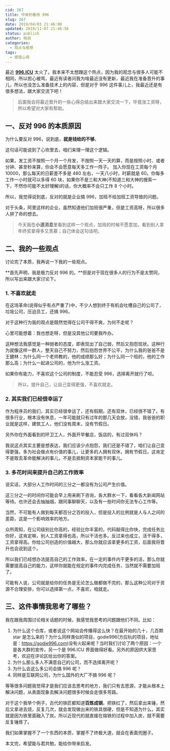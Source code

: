```yaml
---
cid: 267
title: 中肯的看待 996
slug: 267
date: 2019/04/03 21:46:00
updated: 2019/11-07 21:46:56
status: publish
author: 桃翁
categories: 
  - 观点与感想
tags: 
  - 感悟心得
---
```



最近 **[996.ICU](http://996.ICU)** 太火了。我本来不太想蹭这个热点，因为我的观念与很多人可能不相同，所以担心被骂，最近有读者问我为啥最近没有更新，最近我在准备晋升的事儿，所以也没怎么准备技术上的内容，但是对于 996 这件事儿上，我最近还是有很多想法，跟大家交流下吧！

>  后面我会将最近晋升的一些心得总结出来跟大家交流一下，毕竟涨工资呀，所以希望对大家有帮助。

## 一、反对 996 的本质原因
为什么要反对 996，说到底，**就是钱给的不够**。

这句话可能说到了心坎里去，咱们来理一理这个逻辑。

如果，发工资不按照一个月一个月发，不按照一天一天的算，而是按照小时、或者分钟、甚至秒来算，你会不会愿意每天多工作一阵子。
加入你现在工资每个月 10000，那么每天的日薪差不多是 480 左右，一天八小时，时薪就是 60。你每多工作一小时就可以多得 60 块，如果你不是三和大神(不知道三和大神的搜索一下，不然你可能不太好理解)的话，你大概率不会只工作 8 个小时。

所以，我觉得说到底，反对的就是企业搞 996，加班不给加班工资导致的问题。

对于头条，阿里这样的企业，虽然知道他们加班很严重，但是工资高呀，所以很多人拼了命的想去。

> 今天我在**小道消息**里看到这样一个观点，加班的时候不愿意加，看到别人拿年终奖拿得多又羡慕；自己体会这句话吧。

## 二、我的一些观点

讨论完了本质，我再说一下我的一些观点。

**首先声明，我是极力反对 996 的。**但是对于现在很多人的行为不是太赞同，所以写出来跟大家讨论下。

### 1. 不喜欢就走

在这场革命(说得似乎有点严重了)中，不少人想到终于有机会吐槽自己的公司了，垃圾公司，压迫员工，还搞 996。

对于这种行为我的观点是既然觉得在公司干得不爽，为何不走呢？

心里可能想着：我也想走呀，但是没其他公司要我咋办。

这种想法我感觉是一种弱者的态度，即表现出了自己弱，然后又抱怨现状。这种行为就像这样一群人，整天自己不努力，然后抱怨世界不公平，为什么我的爸爸不是王健林；为什么同一个老师教的，他的成绩那么好；为什么同一个班的，他的工作那么高；为什么一起进公司的，他为什么涨工资。

如果你有能力，不喜欢这个公司的制度，不能忍受 996，选择离开就行了呗。

> 所以，提升自己，让自己变得更强，不喜欢就走。

### 2. 其实我们已经很幸运了
作为程序员的我们，其实已经很幸运了，还有假期，还有双休，已经很不错了。有很多行业，根本没有休息，一年可能就只有过年的那几天会放，没错，我爸爸的职业就是这样，建筑工人，他们没有周末，没有节假日。

另外你在外面看到的环卫工人，外面开早餐店，饭店的，有过双休吗？

我说这点其实主要是想表达，我们应该少点抱怨，我们还是不错了，咱们让自己变得更强，多为社会做点有价值的事儿，让更多的人拥有双休，拥有节假日。这肯定不是取去革命能解决的事儿，不是去抵制资本家能干的事儿。

### 3. 多花时间来提升自己的工作效率
说实话，大部分人工作时间的三分之一都没有为公司产生价值。

这三分之一的时间你可能会早上用来刷下咨询，各大群水一下，看看各大新闻网站等待。也许还会去抽抽烟，跟同事聊聊天，以及有一些时间你无法专心工作等。

当然，不可能有人做到每天都百分之百的投入，但是投入的比例就是人与人之间的差距，这是一个影响效率的地方。

众所周知，在公司级别比你高的，经验比你丰富的，代码敲得比你快，完成任务比你好，这肯定嘛，别人工资拿得也高，所以干活也多。反过来也成立，活干得多，工资拿得高。你给公司创造的价值越大，那么你就应该拿更多的工资，后面我将晋升也会说到这个。

所以我们已经想办法提高自己的工作效率，在一定的事件内干更多的活，那么你就需要提高自己的能力，这样你就能在规定的事件内完成任务，当然就不需要加班了。

可能有人说，公司就是给你的任务是无论怎么做都做不完的，那么这种公司对于资源不合理安排，你可以选择第一点，不喜欢，咱就走。

## 三、这件事情我思考了哪些？

我在跟我周围讨论相关话题的时候，我感觉我思考的问题跟他们不同。比如：
1. 为什么这个仓库，或者说这个网站会传播得这么快？在最开始的几十，几百颗 star 是怎么来的？为什么同样类似的项目，godie996(方应杭的项目，地址是：https://godie996.com)没有火起来呢？当时我们讨论了两个原因：一个是各大群的宣传，另一个是 996.ICU 界面做得好看。另外的原因供大家思考，欢迎在评论区给出你的答案。
2. 为什么那么多人不满意自己的公司，而不选择离开呢？
3. 为什么会这么多公司会搞 996 呢？
4. 同样是互联网公司，为什么国外的大厂不搞 996 呢？

等等很多问题我觉得才是我们应该去思考的地方，我们只有去思源，才能从根本上解决问题，从表面现象去解决问题很多时候会走很多弯路。

对于这个我举个例子，古代的铁匠都知道**百炼成钢**，把铁红了，然后拿出来锤，然后又拿进去烧，反复几次，就会发现做出来的铁具很硬，但是不知道为什么，其实就是因为铁里面融入了炭。所以近现代的就直接在熔铁的过程中加入炭，就不需要反复锤炼了。

我们如果掌握不了一个东西的本质，掌握不了终极大道，就会在表面兜圈子。

本文完，希望能与君共勉，能给你带来启发。
